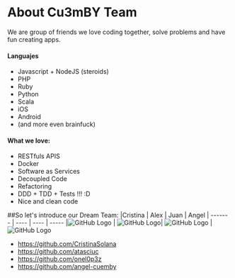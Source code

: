 About Cu3mBY Team
=================

We are group of friends we love coding together, solve problems and have fun creating apps.

#### Languajes
- Javascript + NodeJS (steroids)
- PHP
- Ruby
- Python
- Scala
- iOS
- Android
- (and more even brainfuck)

#### What we love:
- RESTfuls APIS
- Docker
- Software as Services
- Decoupled Code
- Refactoring
- DDD + TDD + Tests !!! :D
- Nice and clean code

##So let's introduce our Dream Team:
|Cristina | Alex | Juan | Angel
| ------- | ---- | ---- | -----
|![GitHub Logo](https://avatars1.githubusercontent.com/u/524896?v=3&s=200) | ![GitHub Logo](https://avatars2.githubusercontent.com/u/3292625?v=3&s=200)| ![GitHub Logo](https://avatars0.githubusercontent.com/u/636987?v=3&s=200) | ![GitHub Logo](https://avatars1.githubusercontent.com/u/6215607?v=3&s=200)

- https://github.com/CristinaSolana
- https://github.com/atasciuc
- https://github.com/onel0p3z
- https://github.com/angel-cuemby
